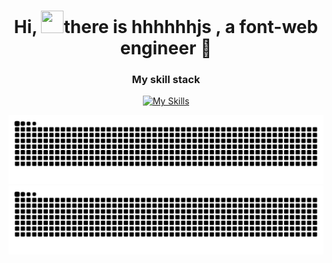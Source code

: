 <div align="center">

# Hi, <img height="36px" width="36px" src="https://user-images.githubusercontent.com/18350557/176309783-0785949b-9127-417c-8b55-ab5a4333674e.gif">there is hhhhhhjs , a font-web engineer 🦖

### My skill stack 

[![My Skills](https://skillicons.dev/icons?i=js,html,css,vue,react,tailwindcss,nodejs,bun,ts,vite,webpack)](https://skillicons.dev)

![暗色](https://raw.githubusercontent.com/hhhhhhjs/hhhhhhjs/output/github-contribution-grid-snake-dark.svg)
![亮色](https://raw.githubusercontent.com/hhhhhhjs/hhhhhhjs/output/github-contribution-grid-snake.svg)

</div>
